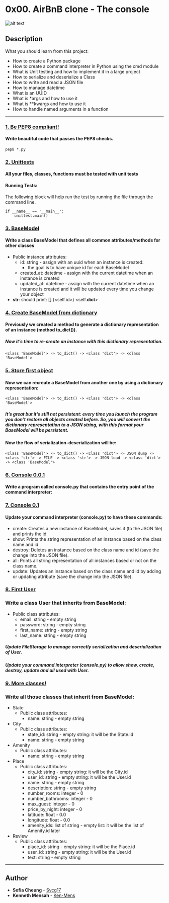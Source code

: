 # 0x00. AirBnB clone - The console

![alt text](https://i.kinja-img.com/gawker-media/image/upload/s--oqmQXcZx--/c_fill,fl_progressive,g_center,h_900,q_80,w_1600/n0uxpip8onijaufkntu9.jpg)
## Description
What you should learn from this project:

* How to create a Python package
* How to create a command interpreter in Python using the cmd module
* What is Unit testing and how to implement it in a large project
* How to serialize and deserialize a Class
* How to write and read a JSON file
* How to manage datetime
* What is an UUID
* What is *args and how to use it
* What is **kwargs and how to use it
* How to handle named arguments in a function

----------------------
### [1. Be PEP8 compliant!](./tests/)
#### Write beautiful code that passes the PEP8 checks.

```
pep8 *.py
```
### [2. Unittests](./models/base_model.py)
#### All your files, classes, functions must be tested with unit tests

#### Running Tests:
The following block will help run the test by running the file through the command line.
```
if __name__ == '__main__':
    unittest.main()
```

### [3. BaseModel](./models/base_model.py)
#### Write a class BaseModel that defines all common attributes/methods for other classes
* Public instance attributes:
    * id: string - assign with an uuid when an instance is created:
         * the goal is to have unique id for each BaseModel 
    *    created_at: datetime - assign with the current datetime when an instance is created
    * updated_at: datetime - assign with the current datetime when an instance is created and it will be updated every time you change your object
* __str__: should print: [<class name>] (<self.id>) <self.__dict__>

### [4. Create BaseModel from dictionary](./models/engine/file_storage.py)
#### Previously we created a method to generate a dictionary representation of an instance (method to_dict()).
##### Now it’s time to re-create an instance with this dictionary representation.
```
<class 'BaseModel'> -> to_dict() -> <class 'dict'> -> <class 'BaseModel'>
```

### [5. Store first object](./console.py)
#### Now we can recreate a BaseModel from another one by using a dictionary representation:
```
<class 'BaseModel'> -> to_dict() -> <class 'dict'> -> <class 'BaseModel'>
```
##### It’s great but it’s still not persistent: every time you launch the program you don’t restore all objects created before. So, you will convert the dictionary representation to a JSON string, with this format your BaseModel will be persistent.


#### Now the flow of serialization-deserialization will be:
```
<class 'BaseModel'> -> to_dict() -> <class 'dict'> -> JSON dump -> <class 'str'> -> FILE -> <class 'str'> -> JSON load -> <class 'dict'> -> <class 'BaseModel'>
```
### [6. Console 0.0.1](./console.py)
#### Write a program called console.py that contains the entry point of the command interpreter:


### [7. Console 0.1](./models/user.py)
#### Update your command interpreter (console.py) to have these commands:

* create: Creates a new instance of BaseModel, saves it (to the JSON file) and prints the id
* show: Prints the string representation of an instance based on the class name and id
* destroy: Deletes an instance based on the class name and id (save the change into the JSON file). 
* all: Prints all string representation of all instances based or not on the class name.
* update: Updates an instance based on the class name and id by adding or updating attribute (save the change into the JSON file).
### [8. First User](./models/state.py)
### Write a class User that inherits from BaseModel:
   * Public class attributes:
     * email: string - empty string
     * password: string - empty string
     * first_name: string - empty string
     * last_name: string - empty string
    
 ##### Update FileStorage to manage correctly serialization and deserialization of User.
##### Update your command interpreter (console.py) to allow show, create, destroy, update and all used with User.
### [9. More classes!](./console.py)
### Write all those classes that inherit from BaseModel:

* State
    * Public class attributes:
      * name: string - empty string 
* City
    * Public class attributes:
      * state_id: string - empty string: it will be the State.id
      * name: string - empty string
* Amenity
    * Public class attributes:
      * name: string - empty string 
* Place
    * Public class attributes:
      * city_id: string - empty string: it will be the City.id
      * user_id: string - empty string: it will be the User.id
      * name: string - empty string
      * description: string - empty string
      * number_rooms: integer - 0
      * number_bathrooms: integer - 0
      * max_guest: integer - 0
      * price_by_night: integer - 0
      * latitude: float - 0.0
      * longitude: float - 0.0
      * amenity_ids: list of string - empty list: it will be the list of Amenity.id later
* Review
    * Public class attributes:
      *  place_id: string - empty string: it will be the Place.id
      *  user_id: string - empty string: it will be the User.id
      *  text: string - empty string


-----------------------

## Author
* **Sofia Cheung** - [Svcg17](https://github.com/Svcg17)
* **Kenneth Mensah** - [Ken-Mens](https://github.com/Ken-Mens)
